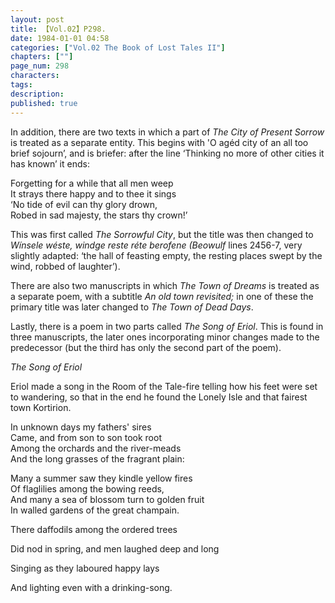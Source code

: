 ```yaml
---
layout: post
title: 【Vol.02】P298.
date: 1984-01-01 04:58
categories: ["Vol.02 The Book of Lost Tales II"]
chapters: [""]
page_num: 298
characters: 
tags: 
description: 
published: true
---
```


<p style="text-indent: 0;">
In addition, there are two texts in which a part of <I>The City of Present Sorrow</I> is treated as a separate entity. This begins with 'O agéd city of an all too brief sojourn’, and is briefer: after the line ‘Thinking no more of other cities it has known’ it ends:
</p>

Forgetting for a while that all men weep<BR>It strays there happy and to thee it sings<BR>‘No tide of evil can thy glory drown,<BR>Robed in sad majesty, the stars thy crown!’

This was first called <I>The Sorrowful City</I>, but the title was then changed to <I>Wínsele wéste, windge reste réte berofene (Beowulf</I> lines 2456-7, very slightly adapted: ‘the hall of feasting empty, the resting places swept by the wind, robbed of laughter’).

There are also two manuscripts in which <I>The Town of Dreams</I> is treated as a separate poem, with a subtitle <I>An old town revisited;</I> in one of these the primary title was later changed to <I>The Town of Dead Days</I>.

Lastly, there is a poem in two parts called <I>The Song of Eriol</I>. This is found in three manuscripts, the later ones incorporating minor changes made to the predecessor (but the third has only the second part of the poem).

<I>The Song of Eriol</I>

Eriol made a song in the Room of the Tale-fire telling how his feet were set to wandering, so that in the end he found the Lonely Isle and that fairest town Kortirion.

In unknown days my fathers' sires<BR>Came, and from son to son took root<BR>Among the orchards and the river-meads<BR>And the long grasses of the fragrant plain:

Many a summer saw they kindle yellow fires<BR>Of flaglilies among the bowing reeds,<BR>And many a sea of blossom turn to golden fruit<BR>In walled gardens of the great champain.

There daffodils among the ordered trees

Did nod in spring, and men laughed deep and long

Singing as they laboured happy lays

And lighting even with a drinking-song.

